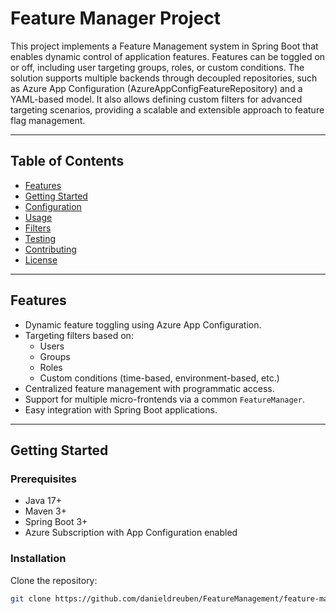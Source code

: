 # Feature Manager Project

This project implements a Feature Management system in Spring Boot that enables dynamic control of application features. Features can be toggled on or off, including user targeting groups, roles, or custom conditions. The solution supports multiple backends through decoupled repositories, such as Azure App Configuration (AzureAppConfigFeatureRepository) and a YAML-based model. It also allows defining custom filters for advanced targeting scenarios, providing a scalable and extensible approach to feature flag management.

---

## Table of Contents

- [Features](#features)
- [Getting Started](#getting-started)
- [Configuration](#configuration)
- [Usage](#usage)
- [Filters](#filters)
- [Testing](#testing)
- [Contributing](#contributing)
- [License](#license)

---

## Features

- Dynamic feature toggling using Azure App Configuration.
- Targeting filters based on:
  - Users
  - Groups
  - Roles
  - Custom conditions (time-based, environment-based, etc.)
- Centralized feature management with programmatic access.
- Support for multiple micro-frontends via a common `FeatureManager`.
- Easy integration with Spring Boot applications.

---

## Getting Started

### Prerequisites

- Java 17+
- Maven 3+
- Spring Boot 3+
- Azure Subscription with App Configuration enabled

### Installation

Clone the repository:

```bash
git clone https://github.com/danieldreuben/FeatureManagement/feature-manager.git

